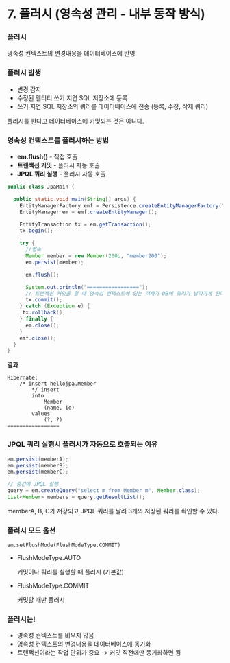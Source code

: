 # 7. 플러시 (영속성 관리 - 내부 동작 방식)



### 플러시

영속성 컨텍스트의 변경내용을 데이터베이스에 반영



### 플러시 발생

- 변경 감지
- 수정된 엔티티 쓰기 지연 SQL 저장소에 등록
- 쓰기 지연 SQL 저장소의 쿼리를 데이터베이스에 전송
  (등록, 수정, 삭제 쿼리)

플러시를 한다고 데이터베이스에 커밋되는 것은 아니다.



### 영속성 컨텍스트를 플러시하는 방법

- **em.flush()** - 직접 호출
- **트랜잭션 커밋** - 플러시 자동 호출
-  **JPQL 쿼리 실행** - 플러시 자동 호출

```java
public class JpaMain {

  public static void main(String[] args) {
    EntityManagerFactory emf = Persistence.createEntityManagerFactory("hello");
    EntityManager em = emf.createEntityManager();

    EntityTransaction tx = em.getTransaction();
    tx.begin();

    try {
      //영속
      Member member = new Member(200L, "member200");
      em.persist(member);

      em.flush();

      System.out.println("=================");
      // 트랜잭션 커밋을 할 때 영속성 컨텍스트에 있는 객체가 DB에 쿼리가 날라가게 된다.
      tx.commit();
    } catch (Exception e) {
     tx.rollback();
    } finally {
      em.close();
    }
    emf.close();
  }
}
```

**결과**

```
Hibernate: 
    /* insert hellojpa.Member
        */ insert 
        into
            Member
            (name, id) 
        values
            (?, ?)
=================
```



### JPQL 쿼리 실행시 플러시가 자동으로 호출되는 이유

```java
em.persist(memberA);
em.persist(memberB);
em.persist(memberC);

// 중간에 JPQL 실행
query = em.createQuery("select m from Member m", Member.class);
List<Member> members = query.getResultList();
```

memberA, B, C가 저장되고 JPQL 쿼리를 날려 3개의 저장된 쿼리를 확인할 수 있다.



### 플러시 모드 옵션

```
em.setFlushMode(FlushModeType.COMMIT)
```



- FlushModeType.AUTO

  커밋이나 쿼리를 실행할 때 플러시 (기본값)

- FlushModeType.COMMIT

  커밋할 때만 플러시



### 플러시는!

- 영속성 컨텍스트를 비우지 않음
- 영속성 컨텍스트의 변경내용을 데이터베이스에 동기화
- 트랜잭션이라는 작업 단위가 중요 -> 커밋 직전에만 동기화하면 됨